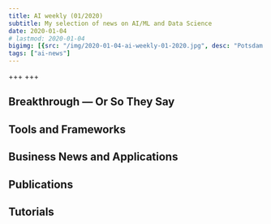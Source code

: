 ```yaml
---
title: AI weekly (01/2020)
subtitle: My selection of news on AI/ML and Data Science
date: 2020-01-04
# lastmod: 2020-01-04
bigimg: [{src: "/img/2020-01-04-ai-weekly-01-2020.jpg", desc: "Potsdam (2019)"}]
tags: ["ai-news"]
---
```


+++  +++
 
<!--more-->

## Breakthrough &mdash; Or So They Say


 


## Tools and Frameworks

 


## Business News and Applications





## Publications






## Tutorials

